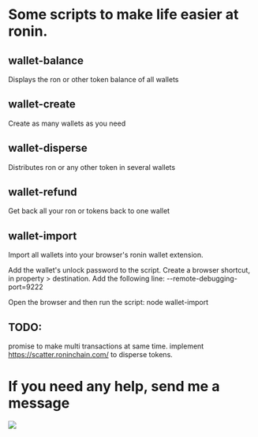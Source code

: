 # Some scripts to make life easier at ronin.

## wallet-balance
Displays the ron or other token balance of all wallets

## wallet-create
Create as many wallets as you need

## wallet-disperse
Distributes ron or any other token in several wallets

## wallet-refund
Get back all your ron or tokens back to one wallet

## wallet-import
Import all wallets into your browser's ronin wallet extension.

Add the wallet's unlock password to the script.
Create a browser shortcut, in property > destination. Add the following line:
--remote-debugging-port=9222

Open the browser and then run the script:
node wallet-import

## TODO:
promise to make multi transactions at same time.
implement https://scatter.roninchain.com/ to disperse tokens.

# If you need any help, send me a message
<a href="https://discord.gg/rPXc3hURCr" target="_blank"><img src="https://discordapp.com/api/guilds/549714552007295006/widget.png"></a>
